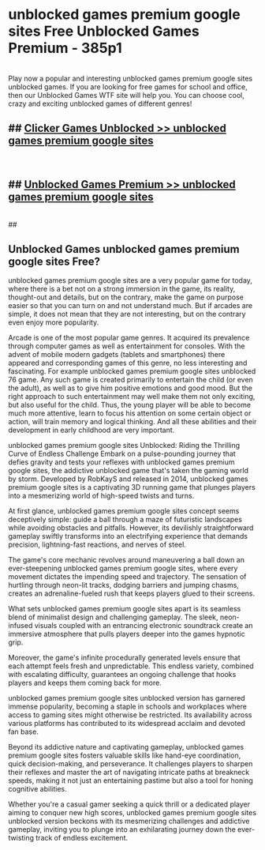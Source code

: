 # unblocked games premium google sites  Free Unblocked Games Premium - 385p1 <br>
<br>
Play now a popular and interesting unblocked games premium google sites unblocked games. If you are looking for free games for school and office, then our Unblocked Games WTF site will help you. You can choose cool, crazy and exciting unblocked games of different genres!


## ##  [Clicker Games Unblocked >> unblocked games premium google sites](http://freeplayer.one?title=unblocked_games_premium_google_sites&ref=UGames)
  <br>

##  ## [Unblocked Games Premium >> unblocked games premium google sites](http://freeplayer.one?title=unblocked_games_premium_google_sites&ref=UGames)
  <br>
  ##



## Unblocked Games unblocked games premium google sites Free?

unblocked games premium google sites are a very popular game for today, where there is a bet not on a strong immersion in the game, its reality, thought-out and details, but on the contrary, make the game on purpose easier so that you can turn on and not understand much. But if arcades are simple, it does not mean that they are not interesting, but on the contrary even enjoy more popularity.

Arcade is one of the most popular game genres. It acquired its prevalence through computer games as well as entertainment for consoles. With the advent of mobile modern gadgets (tablets and smartphones) there appeared and corresponding games of this genre, no less interesting and fascinating. For example unblocked games premium google sites unblocked 76 game. Any such game is created primarily to entertain the child (or even the adult), as well as to give him positive emotions and good mood. But the right approach to such entertainment may well make them not only exciting, but also useful for the child. Thus, the young player will be able to become much more attentive, learn to focus his attention on some certain object or action, will train memory and logical thinking. And all these abilities and their development in early childhood are very important.

unblocked games premium google sites Unblocked: Riding the Thrilling Curve of Endless Challenge
Embark on a pulse-pounding journey that defies gravity and tests your reflexes with unblocked games premium google sites, the addictive unblocked game that's taken the gaming world by storm. Developed by RobKayS and released in 2014, unblocked games premium google sites is a captivating 3D running game that plunges players into a mesmerizing world of high-speed twists and turns.

At first glance, unblocked games premium google sites concept seems deceptively simple: guide a ball through a maze of futuristic landscapes while avoiding obstacles and pitfalls. However, its devilishly straightforward gameplay swiftly transforms into an electrifying experience that demands precision, lightning-fast reactions, and nerves of steel.

The game's core mechanic revolves around maneuvering a ball down an ever-steepening unblocked games premium google sites, where every movement dictates the impending speed and trajectory. The sensation of hurtling through neon-lit tracks, dodging barriers and jumping chasms, creates an adrenaline-fueled rush that keeps players glued to their screens.

What sets unblocked games premium google sites apart is its seamless blend of minimalist design and challenging gameplay. The sleek, neon-infused visuals coupled with an entrancing electronic soundtrack create an immersive atmosphere that pulls players deeper into the games hypnotic grip.

Moreover, the game's infinite procedurally generated levels ensure that each attempt feels fresh and unpredictable. This endless variety, combined with escalating difficulty, guarantees an ongoing challenge that hooks players and keeps them coming back for more.

unblocked games premium google sites unblocked version has garnered immense popularity, becoming a staple in schools and workplaces where access to gaming sites might otherwise be restricted. Its availability across various platforms has contributed to its widespread acclaim and devoted fan base.

Beyond its addictive nature and captivating gameplay, unblocked games premium google sites fosters valuable skills like hand-eye coordination, quick decision-making, and perseverance. It challenges players to sharpen their reflexes and master the art of navigating intricate paths at breakneck speeds, making it not just an entertaining pastime but also a tool for honing cognitive abilities.

Whether you're a casual gamer seeking a quick thrill or a dedicated player aiming to conquer new high scores, unblocked games premium google sites unblocked version beckons with its mesmerizing challenges and addictive gameplay, inviting you to plunge into an exhilarating journey down the ever-twisting track of endless excitement.